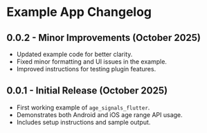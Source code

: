 # Example App Changelog

## 0.0.2 - Minor Improvements (October 2025)

- Updated example code for better clarity.
- Fixed minor formatting and UI issues in the example.
- Improved instructions for testing plugin features.

## 0.0.1 - Initial Release (October 2025)

- First working example of `age_signals_flutter`.
- Demonstrates both Android and iOS age range API usage.
- Includes setup instructions and sample output.